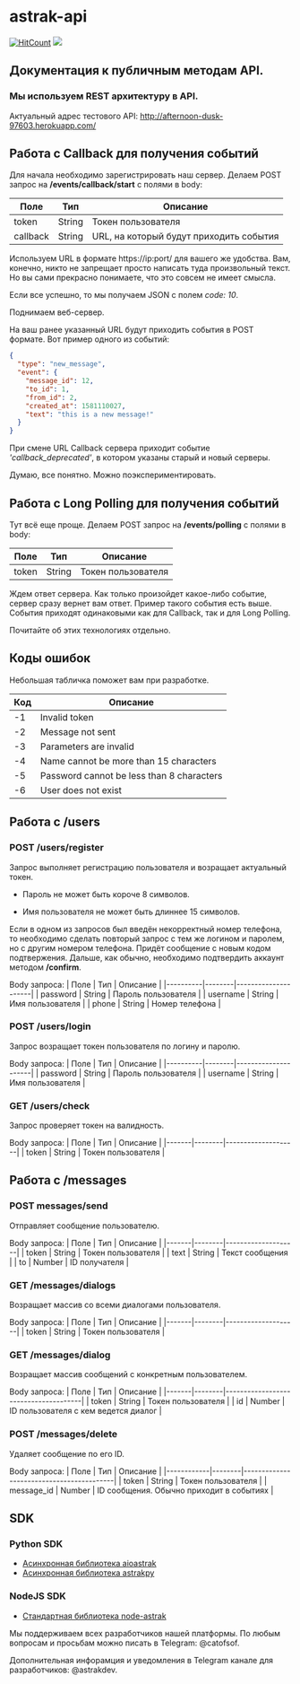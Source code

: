 # astrak-api

[![HitCount](http://hits.dwyl.com/catofsof/astrak.svg)](http://hits.dwyl.com/catofsof/astrak)
<img src = https://build.phonegap.com/apps/3854820/badge/3068423001/android.svg />

## Документация к публичным методам API.

### Мы используем REST архитектуру в API.

Актуальный адрес тестового API: http://afternoon-dusk-97603.herokuapp.com/

## Работа с Callback для получения событий

Для начала необходимо зарегистрировать наш сервер. Делаем POST запрос на **/events/callback/start** с полями в body:

| Поле     | Тип    | Описание                                |
|----------|--------|-----------------------------------------|
| token    | String | Токен пользователя                      |
| callback | String | URL, на который будут приходить события |

Используем URL в формате https://ip:port/ для вашего же удобства. Вам, конечно, никто не запрещает просто написать туда произвольный текст. Но вы сами прекрасно понимаете, что это совсем не имеет смысла.

Если все успешно, то мы получаем JSON с полем *code: 10*. 

Поднимаем веб-сервер.

На ваш ранее указанный URL будут приходить события в POST формате. Вот пример одного из событий: 
```json
{
  "type": "new_message",
  "event": {
    "message_id": 12,
    "to_id": 1,
    "from_id": 2,
    "created_at": 1581110027,
    "text": "this is a new message!"
  }
}
```

При смене URL Callback сервера приходит событие *'callback_deprecated'*, в котором указаны старый и новый серверы.

Думаю, все понятно. Можно поэкспериментировать.

## Работа с Long Polling для получения событий

Тут всё еще проще. Делаем POST запрос на **/events/polling** с полями в body: 

| Поле  | Тип    | Описание           |
|-------|--------|--------------------|
| token | String | Токен пользователя |

Ждем ответ сервера. Как только произойдет какое-либо событие, сервер сразу вернет вам ответ. Пример такого события есть выше. События приходят одинаковыми как для Callback, так и для Long Polling.

Почитайте об этих технологиях отдельно.

## Коды ошибок

Небольшая табличка поможет вам при разработке.

| Код | Описание                                  |
|-----|-------------------------------------------|
| -1  | Invalid token                             |
| -2  | Message not sent                          |
| -3  | Parameters are invalid                    |
| -4  | Name cannot be more than 15 characters    |
| -5  | Password cannot be less than 8 characters |
| -6  | User does not exist                       |

## Работа с /users

### POST /users/register

Запрос выполняет регистрацию пользователя и возращает актуальный токен.

* Пароль не может быть короче 8 символов.

* Имя пользователя не может быть длиннее 15 символов.

Если в одном из запросов был введён некорректный номер телефона, то необходимо сделать повторый запрос с тем же логином и паролем, но с другим номером телефона. Придёт сообщение с новым кодом подтвержения. Дальше, как обычно, необходимо подтвердить аккаунт методом **/confirm**.

Body запроса:
| Поле     | Тип    | Описание            |
|----------|--------|---------------------|
| password | String | Пароль пользователя |
| username | String | Имя пользователя    |
| phone    | String | Номер телефона      |

### POST /users/login

Запрос возращает токен пользователя по логину и паролю.

Body запроса:
| Поле     | Тип    | Описание            |
|----------|--------|---------------------|
| password | String | Пароль пользователя |
| username | String | Имя пользователя    |

### GET /users/check

Запрос проверяет токен на валидность.

Body запроса:
| Поле  | Тип    | Описание           |
|-------|--------|--------------------|
| token | String | Токен пользователя |

## Работа с /messages

### POST messages/send

Отправляет сообщение пользователю.

Body запроса:
| Поле  | Тип    | Описание           |
|-------|--------|--------------------|
| token | String | Токен пользователя |
| text  | String | Текст сообщения    |
| to    | Number | ID получателя      |

### GET /messages/dialogs

Возращает массив со всеми диалогами пользователя.

Body запроса: 
| Поле  | Тип    | Описание           |
|-------|--------|--------------------|
| token | String | Токен пользователя |

### GET /messages/dialog

Возращает массив сообщений с конкретным пользователем.

Body запроса:
| Поле  | Тип    | Описание                             |
|-------|--------|--------------------------------------|
| token | String | Токен пользователя                   |
| id    | Number | ID пользователя с кем ведется диалог |

### POST /messages/delete

Удаляет сообщение по его ID.

Body запроса:
| Поле       | Тип    | Описание                                 |
|------------|--------|------------------------------------------|
| token      | String | Токен пользователя                       |
| message_id | Number | ID сообщения. Обычно приходит в событиях |

## SDK 

### Python SDK

* [Асинхронная библиотека aioastrak](https://github.com/kesha1225/aioastrak)
* [Асинхронная библиотека astrakpy](https://github.com/triedgriefdev/astrakpy)

### NodeJS SDK

* [Стандартная библиотека node-astrak](https://github.com/catofsof/node-astrak)

Мы поддерживаем всех разработчиков нашей платформы. По любым вопросам и просьбам можно писать в Telegram: @catofsof.

Дополнительная инфорамция и уведомления в Telegram канале для разработчиков: @astrakdev.


